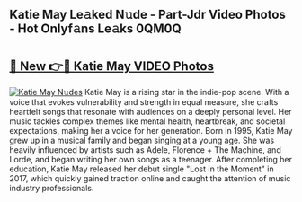 ## Katie May Le𝚊ked N𝚞de - Part-Jdr Video Photos - Hot Onlyf𝚊ns Le𝚊ks 0QM0Q

# <h2><a href="http://ac48707.deff.icu/?id=Katie+May">🔗 New 👉🔴 Katie May VIDEO Photos</a></h2>

[![Katie May N𝚞des](https://i.imgur.com/rIISA9y.gif)](http://ac48707.deff.icu/?id=Katie+May)
Katie May is a rising star in the indie-pop scene. With a voice that evokes vulnerability and strength in equal measure, she crafts heartfelt songs that resonate with audiences on a deeply personal level. Her music tackles complex themes like mental health, heartbreak, and societal expectations, making her a voice for her generation. Born in 1995, Katie May grew up in a musical family and began singing at a young age. She was heavily influenced by artists such as Adele, Florence + The Machine, and Lorde, and began writing her own songs as a teenager. After completing her education, Katie May released her debut single "Lost in the Moment" in 2017, which quickly gained traction online and caught the attention of music industry professionals.
